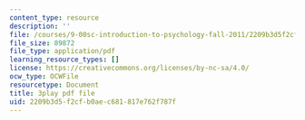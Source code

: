 ```yaml
---
content_type: resource
description: ''
file: /courses/9-00sc-introduction-to-psychology-fall-2011/2209b3d5f2cfb0aec681817e762f787f_SBrCPDC21f4.pdf
file_size: 89872
file_type: application/pdf
learning_resource_types: []
license: https://creativecommons.org/licenses/by-nc-sa/4.0/
ocw_type: OCWFile
resourcetype: Document
title: 3play pdf file
uid: 2209b3d5-f2cf-b0ae-c681-817e762f787f
---
```

